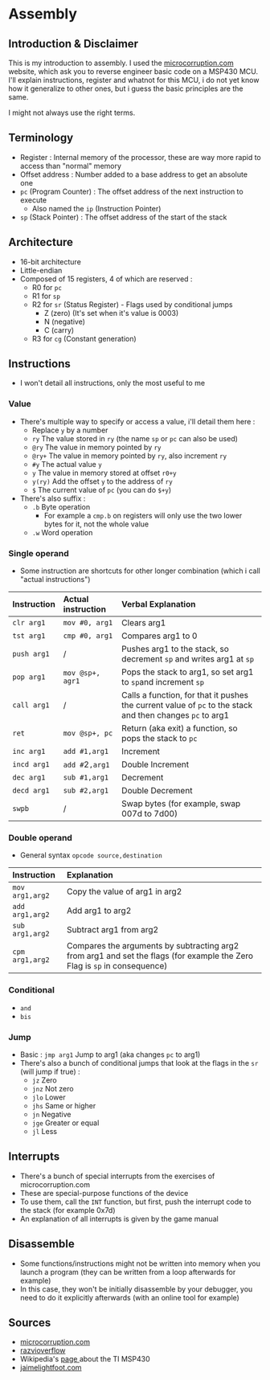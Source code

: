 # Assembly

## Introduction & Disclaimer

This is my introduction to assembly. I used the [microcorruption.com](https://microcorruption.com/) website, which ask you to reverse engineer basic code on a MSP430 MCU. I'll explain instructions, register and whatnot for this MCU, i do not yet know how it generalize to other ones, but i guess the basic principles are the same.

I might not always use the right terms.

## Terminology

* Register : Internal memory of the processor, these are way more rapid to access than "normal" memory
* Offset address : Number added to a base address to get an absolute one
* `pc` \(Program Counter\) : The offset address of the next instruction to execute
  * Also named the `ip` \(Instruction Pointer\)
* `sp` \(Stack Pointer\) : The offset address of the start of the stack 

## Architecture

* 16-bit architecture
* Little-endian
* Composed of 15 registers, 4 of which are reserved :
  * R0 for `pc`
  * R1 for `sp`
  * R2 for `sr` \(Status Register\) - Flags used by conditional jumps
    * Z \(zero\) \(It's set when it's value is 0003\)
    * N \(negative\)
    * C \(carry\)
  * R3 for `cg` \(Constant generation\)

## Instructions

* I won't detail all instructions, only the most useful to me

### Value

* There's multiple way to specify or access a value, i'll detail them here :
  * Replace `y` by a number 
  * `ry` The value stored in `ry` \(the name `sp` or `pc` can also be used\)
  * `@ry` The value in memory pointed by `ry`
  * `@ry+` The value in memory pointed by `ry`, also increment `ry`
  * `#y` The actual value `y`
  * `y` The value in memory stored at offset `r0+y`
  * `y(ry)` Add the offset `y` to the address of `ry`
  * `$` The current value of `pc` \(you can do `$+y`\)
* There's also suffix :
  * `.b` Byte operation
    * For example a `cmp.b` on registers will only use the two lower bytes for it, not the whole value
  * `.w` Word operation

### Single operand

* Some instruction are shortcuts for other longer combination \(which i call "actual instructions"\)

| Instruction | Actual instruction | Verbal Explanation |
| :--- | :--- | :--- |
| `clr arg1` | `mov #0, arg1` | Clears arg1 |
| `tst arg1` | `cmp #0, arg1` | Compares arg1 to 0 |
| `push arg1` | / | Pushes arg1 to the stack, so decrement `sp` and writes arg1 at `sp` |
| `pop arg1` | `mov @sp+, agr1` | Pops the stack to arg1, so set arg1 to `sp`and increment `sp` |
| `call arg1` | / | Calls a function, for that it pushes the current value of  `pc` to the stack and then changes `pc` to arg1 |
|  `ret` | `mov @sp+, pc` | Return \(aka exit\) a function, so pops the stack to `pc` |
| `inc arg1` | `add #1,arg1` | Increment |
| `incd arg1` | `add #`2`,arg1` | Double Increment |
| `dec arg1` | `sub #1,arg1` | Decrement |
| `decd arg1` | `sub #2,arg1` | Double Decrement |
| `swpb` | / | Swap bytes \(for example, swap 007d to 7d00\) |

### Double operand

* General syntax `opcode source,destination`

| Instruction | Explanation |
| :--- | :--- |
| `mov arg1,arg2` |  Copy the value of arg1 in arg2 |
| `add arg1,arg2` | Add arg1 to arg2  |
| `sub arg1,arg2` | Subtract arg1 from arg2 |
| `cpm arg1,arg2` | Compares the arguments by subtracting arg2 from arg1 and set the flags \(for example the Zero Flag is `sp` in consequence\) |

### Conditional

* `and`
* `bis`

### Jump

* Basic : `jmp arg1` Jump to arg1 \(aka changes `pc` to arg1\)
* There's also a bunch of conditional jumps that look at the flags in the `sr` \(will jump if true\) :
  * `jz` Zero
  * `jnz` Not zero
  * `jlo` Lower
  * `jhs` Same or higher
  * `jn` Negative
  * `jge` Greater or equal
  * `jl` Less

## Interrupts

* There's a bunch of special interrupts from the exercises of microcorruption.com
* These are special-purpose functions of the device
* To use them, call the `INT` function, but first, push the interrupt code to the stack \(for example 0x7d\)
* An explanation of all interrupts is given by the game manual

## Disassemble

* Some functions/instructions might not be written into memory when you launch a program \(they can be written from a loop afterwards for example\)
* In this case, they won't be initially disassemble by your debugger, you need to do it explicitly afterwards \(with an online tool for example\)

## Sources

* [microcorruption.com](https://microcorruption.com/)
* [razvioverflow](https://razvioverflow.github.io/microcorruption/)
* Wikipedia's [page ](https://en.wikipedia.org/wiki/TI_MSP430)about the TI MSP430
* [jaimelightfoot.com](https://jaimelightfoot.com/blog/)



